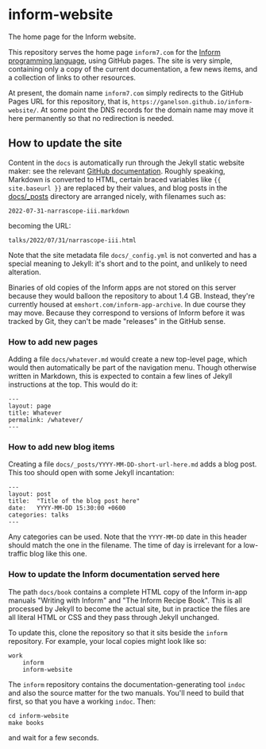 # inform-website
The home page for the Inform website.

This repository serves the home page `inform7.com` for
the [Inform programming language](https://github.com/ganelson/inform), using GitHub pages.
The site is very simple, containing only a copy of the current documentation,
a few news items, and a collection of links to other resources.

At present, the domain name `inform7.com` simply redirects to the GitHub Pages
URL for this repository, that is, `https://ganelson.github.io/inform-website/`.
At some point the DNS records for the domain name may move it here permanently
so that no redirection is needed.

## How to update the site

Content in the `docs` is automatically run through the Jekyll static website maker:
see the relevant [GitHub documentation](https://docs.github.com/en/pages). Roughly
speaking, Markdown is converted to HTML, certain braced variables like `{{ site.baseurl }}`
are replaced by their values, and blog posts in the [docs/_posts](docs/_posts)
directory are arranged nicely, with filenames such as:

	2022-07-31-narrascope-iii.markdown

becoming the URL:

	talks/2022/07/31/narrascope-iii.html

Note that the site metadata file `docs/_config.yml` is not converted and has a
special meaning to Jekyll: it's short and to the point, and unlikely to need
alteration.

Binaries of old copies of the Inform apps are not stored on this server because
they would balloon the repository to about 1.4 GB. Instead, they're currently
housed at `emshort.com/inform-app-archive`. In due course they may move.
Because they correspond to versions of Inform before it was tracked by Git,
they can't be made "releases" in the GitHub sense.

### How to add new pages

Adding a file `docs/whatever.md` would create a new top-level page, which
would then automatically be part of the navigation menu. Though otherwise
written in Markdown, this is expected to contain a few lines of Jekyll
instructions at the top. This would do it:

	---
	layout: page
	title: Whatever
	permalink: /whatever/
	---

### How to add new blog items

Creating a file `docs/_posts/YYYY-MM-DD-short-url-here.md` adds a blog post.
This too should open with some Jekyll incantation:

	---
	layout: post
	title:  "Title of the blog post here"
	date:   YYYY-MM-DD 15:30:00 +0600
	categories: talks
	---

Any categories can be used. Note that the `YYYY-MM-DD` date in this header
should match the one in the filename. The time of day is irrelevant for a
low-traffic blog like this one.

### How to update the Inform documentation served here

The path `docs/book` contains a complete HTML copy of the Inform in-app
manuals "Writing with Inform" and "The Inform Recipe Book". This is all
processed by Jekyll to become the actual site, but in practice the files are
all literal HTML or CSS and they pass through Jekyll unchanged.

To update this, clone the repository so that it sits beside the `inform`
repository. For example, your local copies might look like so:

	work
		inform
		inform-website

The `inform` repository contains the documentation-generating tool `indoc`
and also the source matter for the two manuals. You'll need to build that
first, so that you have a working `indoc`. Then:

	cd inform-website
	make books

and wait for a few seconds.
